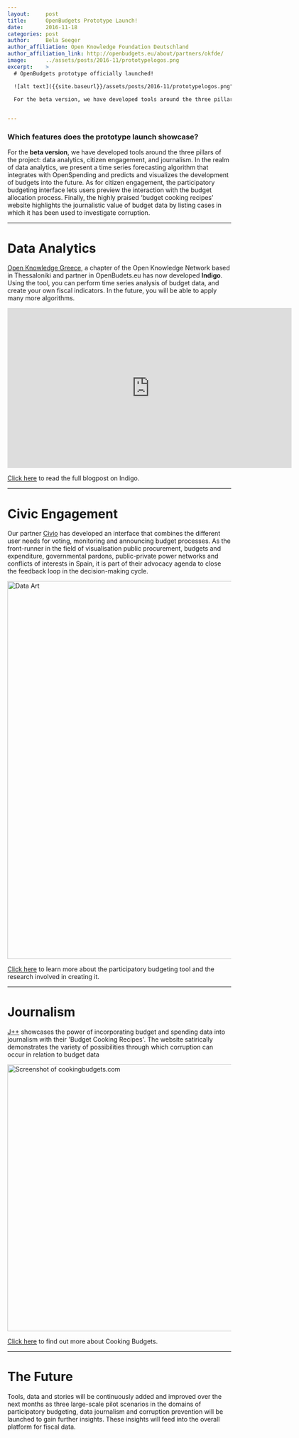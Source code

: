 ```yaml
---
layout:     post
title:      OpenBudgets Prototype Launch!
date:       2016-11-18
categories: post
author:     Bela Seeger
author_affiliation: Open Knowledge Foundation Deutschland
author_affiliation_link: http://openbudgets.eu/about/partners/okfde/
image:      ../assets/posts/2016-11/prototypelogos.png
excerpt:    >
  # OpenBudgets prototype officially launched!

  ![alt text]({{site.baseurl}}/assets/posts/2016-11/prototypelogos.png" "OpenBudgets Prototype launch")
  
  For the beta version, we have developed tools around the three pillars of the project: <b>data analytics</b>, <b>citizen engagement</b>, and <b>journalism</b>. In the realm of data analytics, we present a  time series forecasting algorithm that integrates with OpenSpending and predicts and visualizes the development of budgets into the future. As for citizen engagement, the participatory budgeting interface lets users preview the interaction with the budget allocation process. Finally, the highly praised ‘budget cooking recipes’ website highlights the journalistic value of budget data by listing cases in which it has been used to investigate corruption. 


---
```


### Which features does the prototype launch showcase?

For the <b>beta version</b>, we have developed tools around the three pillars of the project: data analytics, citizen engagement, and journalism. In the realm of data analytics, we present a  time series forecasting algorithm that integrates with OpenSpending and predicts and visualizes the development of budgets into the future. As for citizen engagement, the participatory budgeting interface lets users preview the interaction with the budget allocation process. Finally, the highly praised ‘budget cooking recipes’ website highlights the journalistic value of budget data by listing cases in which it has been used to investigate corruption. 

---

# Data Analytics

[Open Knowledge Greece](http://okfn.gr/), a chapter of the Open Knowledge Network based in Thessaloniki and partner in OpenBudets.eu has now developed **Indigo**. Using the tool, you can perform time series analysis of budget data, and create your own fiscal indicators. In the future, you will be able to apply many more algorithms. 


<center><iframe width="640" height="360" src="https://www.youtube.com/embed/s2JzqX7c5WU" frameborder="0" allowfullscreen></iframe></center>



[Click here](http://openbudgets.eu/post/2016/11/18/indigo-released/) to read the full blogpost on Indigo.

---

# Civic Engagement

Our partner [ Civio](http://www.civio.es/) has developed an interface that combines the different user needs for voting, monitoring and announcing budget processes. As the front-runner in the field of visualisation public procurement, budgets and expenditure, governmental pardons, public-private power networks and conflicts of interests in Spain, it is part of their advocacy agenda to close the feedback loop in the decision-making cycle. 


<img alt="Data Art" src="{{site.baseurl}}/assets/posts/2016-11/pb-app.png" width="850"/>

[Click here](http://openbudgets.eu/post/2016/11/04/participatory-budgeting-tools/) to learn more about the participatory budgeting tool and the research involved in creating it. 

---

# Journalism

[J++](http://www.jplusplus.org/en/) showcases the power of incorporating budget and spending data into journalism with their 'Budget Cooking Recipes'. The website satirically demonstrates the variety of possibilities through which corruption can occur in relation to budget data 


<img alt="Screenshot of cookingbudgets.com" src="{{site.baseurl}}/assets/posts/2016-10/cookingbudgets_screenshot.png" width="600"/>

[Click here](http://openbudgets.eu/post/2016/10/28/cooking-budgets/) to find out more about Cooking Budgets. 

---

# The Future 

Tools, data and stories will be continuously added and improved over the next months as three large-scale pilot scenarios in the domains of participatory budgeting, data journalism and corruption prevention will be launched to gain further insights. These insights will feed  into the overall platform for fiscal data.